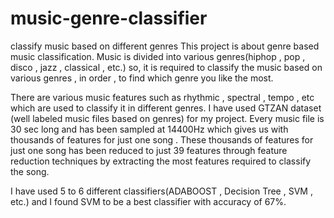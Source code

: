 # music-genre-classifier
classify music based on different genres
This project is about genre based music classification. Music is divided into various genres(hiphop , pop , disco , jazz , classical , etc.)
so, it is required to classify the music based on various genres , in order , to find which genre you like the most.

There are various music features such as rhythmic , spectral , tempo , etc which are used to classify it in different genres.
I have used GTZAN dataset (well labeled music files based on genres) for my project. Every music file is 30 sec long and 
has been sampled at 14400Hz which gives us with thousands of features for just one song . 
These thousands of features for just one song has been reduced to just 39 features through feature reduction techniques by extracting the 
most features required to classify the song.

I have used 5 to 6 different classifiers(ADABOOST , Decision Tree , SVM , etc.) and I found SVM to be a best classifier with accuracy 
of 67%.
